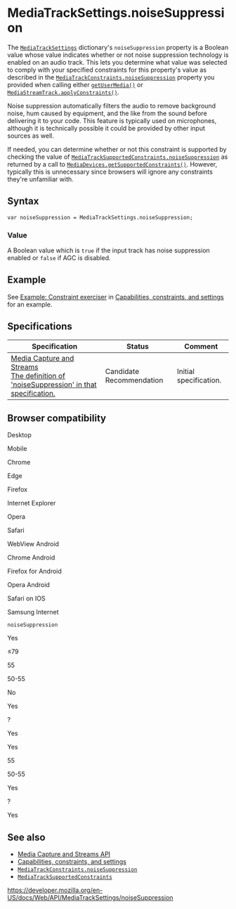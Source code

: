 MediaTrackSettings.noiseSuppression
===================================

The [`MediaTrackSettings`](../mediatracksettings) dictionary's `noiseSuppression` property is a Boolean value whose value indicates whether or not noise suppression technology is enabled on an audio track. This lets you determine what value was selected to comply with your specified constraints for this property's value as described in the [`MediaTrackConstraints.noiseSuppression`](../mediatrackconstraints/noisesuppression) property you provided when calling either [`getUserMedia()`](../mediadevices/getusermedia) or [`MediaStreamTrack.applyConstraints()`](../mediastreamtrack/applyconstraints).

Noise suppression automatically filters the audio to remove background noise, hum caused by equipment, and the like from the sound before delivering it to your code. This feature is typically used on microphones, although it is technically possible it could be provided by other input sources as well.

If needed, you can determine whether or not this constraint is supported by checking the value of [`MediaTrackSupportedConstraints.noiseSuppression`](../mediatracksupportedconstraints/noisesuppression) as returned by a call to [`MediaDevices.getSupportedConstraints()`](../mediadevices/getsupportedconstraints). However, typically this is unnecessary since browsers will ignore any constraints they're unfamiliar with.

Syntax
------

    var noiseSuppression = MediaTrackSettings.noiseSuppression;

### Value

A Boolean value which is `true` if the input track has noise suppression enabled or `false` if AGC is disabled.

Example
-------

See [Example: Constraint exerciser](#) in [Capabilities, constraints, and settings](../media_streams_api/constraints) for an example.

Specifications
--------------

<table><thead><tr class="header"><th>Specification</th><th>Status</th><th>Comment</th></tr></thead><tbody><tr class="odd"><td><a href="https://w3c.github.io/mediacapture-main/#dom-mediatracksettings-noisesuppression">Media Capture and Streams<br />
<span class="small">The definition of 'noiseSuppression' in that specification.</span></a></td><td><span class="spec-cr">Candidate Recommendation</span></td><td>Initial specification.</td></tr></tbody></table>

Browser compatibility
---------------------

Desktop

Mobile

Chrome

Edge

Firefox

Internet Explorer

Opera

Safari

WebView Android

Chrome Android

Firefox for Android

Opera Android

Safari on IOS

Samsung Internet

`noiseSuppression`

Yes

≤79

55

50-55

No

Yes

?

Yes

Yes

55

50-55

Yes

?

Yes

See also
--------

-   [Media Capture and Streams API](../media_streams_api)
-   [Capabilities, constraints, and settings](../media_streams_api/constraints)
-   [`MediaTrackConstraints.noiseSuppression`](../mediatrackconstraints/noisesuppression)
-   [`MediaTrackSupportedConstraints`](../mediatracksupportedconstraints)

<a href="https://developer.mozilla.org/en-US/docs/Web/API/MediaTrackSettings/noiseSuppression" class="_attribution-link">https://developer.mozilla.org/en-US/docs/Web/API/MediaTrackSettings/noiseSuppression</a>

